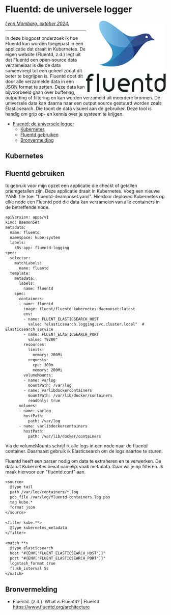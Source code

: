 # Fluentd: de universele logger

<img src="plaatjes/logo.png" width="250" align="right" alt="mdbook logo om weg te halen" title="maar vergeet de alt tekst niet">

*[Lynn Mombarg, oktober 2024.](https://github.com/hanaim-devops/LynnMombarg)*
<hr/>

In deze blogpost onderzoek ik hoe Fluentd kan worden toegepast in een applicatie dat draait in Kubernetes. De eigen website (Fluentd, z.d.) legt uit dat Fluentd een open-source data verzamelaar is die de data samenvoegt tot een geheel zodat dit beter te begrijpen is. Fluentd doet dit door alle verzamelde data in een JSON format te zetten. Deze data kan bijvoorbeeld gaan over buffering, outputting of filtering en kan worden verzameld uit meerdere bronnen. De universele data kan daarna naar een output source gestuurd worden zoals Elasticsearch. Die toont de data visueel aan de gebruiker. Deze tool is handig om grip op- en kennis over je systeem te krijgen.
<!-- TOC -->

- [Fluentd: de universele logger](#fluentd-de-universele-logger)
    - [Kubernetes](#kubernetes)
    - [Fluentd gebruiken](#fluentd-gebruiken)
    - [Bronvermelding](#bronvermelding)

<!-- /TOC -->

## Kubernetes

## Fluentd gebruiken
Ik gebruik voor mijn opzet een applicatie die checkt of getallen priemgetallen zijn. Deze applicatie draait in Kubernetes. Voeg een nieuwe YAML file toe: "fluentd-deamonset.yaml". Hierdoor deployed Kubernetes op elke node een Fluentd pod die data kan verzamelen van alle containers in de betreffende node.
```
apiVersion: apps/v1
kind: DaemonSet
metadata:
  name: fluentd
  namespace: kube-system
  labels:
    k8s-app: fluentd-logging
spec:
  selector:
    matchLabels:
      name: fluentd
  template:
    metadata:
      labels:
        name: fluentd
    spec:
      containers:
      - name: fluentd
        image: fluent/fluentd-kubernetes-daemonset:latest
        env:
        - name: FLUENT_ELASTICSEARCH_HOST
          value: "elasticsearch.logging.svc.cluster.local"  # Elasticsearch service
        - name: FLUENT_ELASTICSEARCH_PORT
          value: "9200"
        resources:
          limits:
            memory: 200Mi
          requests:
            cpu: 100m
            memory: 200Mi
        volumeMounts:
        - name: varlog
          mountPath: /var/log
        - name: varlibdockercontainers
          mountPath: /var/lib/docker/containers
          readOnly: true
      volumes:
      - name: varlog
        hostPath:
          path: /var/log
      - name: varlibdockercontainers
        hostPath:
          path: /var/lib/docker/containers
```

Via de volumeMounts schrijf ik alle logs in een node naar de fluentd container. Daarnaast gebruik ik Elasticsearch om de logs naartoe te sturen.

Fluentd heeft een parser nodig om data te extraheren en te verwerken. De data uit Kubernetes bevat namelijk vaak metadata. Daar wil je op filteren. Ik maak hiervoor een "fluentd.conf" aan.

```
<source>
  @type tail
  path /var/log/containers/*.log
  pos_file /var/log/fluentd-containers.log.pos
  tag kube.*
  format json
</source>

<filter kube.**>
  @type kubernetes_metadata
</filter>

<match **>
  @type elasticsearch
  host "#{ENV['FLUENT_ELASTICSEARCH_HOST']}"
  port "#{ENV['FLUENT_ELASTICSEARCH_PORT']}"
  logstash_format true
  flush_interval 5s
</match>
```

## Bronvermelding

- Fluentd. (z.d.). What is Fluentd? | Fluentd. <https://www.fluentd.org/architecture>